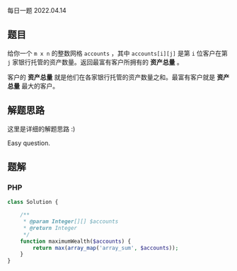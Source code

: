 每日一题 2022.04.14

## 题目

给你一个 `m x n` 的整数网格 `accounts` ，其中 `accounts[i][j]` 是第 `i` 位客户在第 `j` 家银行托管的资产数量。返回最富有客户所拥有的 **资产总量** 。

客户的 **资产总量** 就是他们在各家银行托管的资产数量之和。最富有客户就是 **资产总量** 最大的客户。

## 解题思路

这里是详细的解题思路 :)

Easy question.

## 题解

### PHP

```PHP
class Solution {

    /**
     * @param Integer[][] $accounts
     * @return Integer
     */
    function maximumWealth($accounts) {
        return max(array_map('array_sum', $accounts));
    }
}
```
